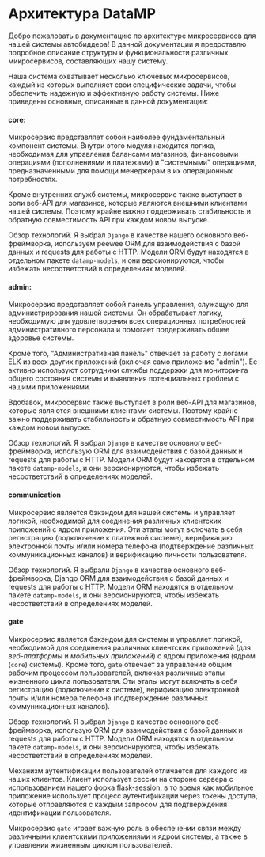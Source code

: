# Архитектура DataMP

Добро пожаловать в документацию по архитектуре микросервисов для нашей системы автобиддера! В данной документации я предоставлю подробное описание структуры и функциональности различных микросервисов, составляющих нашу систему.

Наша система охватывает несколько ключевых микросервисов, каждый из которых выполняет свои специфические задачи, чтобы обеспечить надежную и эффективную работу системы. Ниже приведены основные, описанные в данной документации:
#### core:
  Микросервис представляет собой наиболее фундаментальный компонент системы. Внутри этого модуля находится логика, необходимая для управления балансами магазинов, финансовыми операциями (пополнениями и платежами) и "системными" операциями, предназначенными для помощи менеджерам в их операционных потребностях.

  Кроме внутренних служб системы, микросервис также выступает в роли веб-API для магазинов, которые являются внешними клиентами нашей системы. Поэтому крайне важно поддерживать стабильность и обратную совместимость API при каждом новом выпуске.

  Обзор технологий. Я выбрал `Django` в качестве нашего основного веб-фреймворка, используем peewee ORM для взаимодействия с базой данных и requests для работы с HTTP. Модели ORM будут находятся в отдельном пакете `datamp-models`, и они версионируются, чтобы избежать несоответствий в определениях моделей.

#### admin: 
  Микросервис представляет собой панель управления, служащую для администрирования нашей системы. Он обрабатывает логику, необходимую для удовлетворения всех операционных потребностей административного персонала и помогает поддерживать общее здоровье системы.

  Кроме того, "Административная панель" отвечает за работу с логами ELK из всех других приложений (включая само приложение "admin"). Ее активно используют сотрудники службы поддержки для мониторинга общего состояния системы и выявления потенциальных проблем с нашими приложениями.

  Вдобавок, микросервис также выступает в роли веб-API для магазинов, которые являются внешними клиентами системы. Поэтому крайне важно поддерживать стабильность и обратную совместимость API при каждом новом выпуске.

  Обзор технологий. Я выбрал `Django` в качестве основного веб-фреймворка, использую ORM для взаимодействия с базой данных и requests для работы с HTTP. Модели ORM будут находятся в отдельном пакете `datamp-models`, и они версионируются, чтобы избежать несоответствий в определениях моделей.
  
#### communication
  Микросервис является бэкэндом для нашей системы и управляет логикой, необходимой для соединения различных клиентских приложений с ядром приложения. Эти этапы могут включать в себя регистрацию (подключение к платежной системе), верификацию электронной почты и/или номера телефона (подтверждение различных коммуникационных каналов) и верификацию личности пользователя.

  Обзор технологий. Я выбрали `Django` в качестве основного веб-фреймворка, Django ORM для взаимодействия с базой данных и requests для работы с HTTP. Модели ORM находятся в отдельном пакете `datamp-models`, и они версионируются, чтобы избежать несоответствий в определениях моделей.
  
#### gate
  Микросервис является бэкэндом для системы и управляет логикой, необходимой для соединения различных клиентских приложений (для _веб-платформы_ и _мобильных приложений_) с ядром приложения (ядром (`core`) системы). Кроме того, `gate` отвечает за управление общим рабочим процессом пользователей, включая различные этапы жизненного цикла пользователя. Эти этапы могут включать в себя регистрацию (подключение к системе), верификацию электронной почты и/или номера телефона (подтверждение различных коммуникационных каналов).

  Обзор технологий. Я выбрал `Django` в качестве основного веб-фреймворка, использую ORM для взаимодействия с базой данных и requests для работы с HTTP. Модели ORM находятся в отдельном пакете `datamp-models`, и они версионируются, чтобы избежать несоответствий в определениях моделей.

  Механизм аутентификации пользователей отличается для каждого из наших клиентов. Клиент использует сессии на стороне сервера с использованием нашего форка flask-session, в то время как мобильное приложение использует процесс аутентификации через токены доступа, которые отправляются с каждым запросом для подтверждения идентификации пользователя.

  Микросервис `gate` играет важную роль в обеспечении связи между различными клиентскими приложениями и ядром системы, а также в управлении жизненным циклом пользователей.


